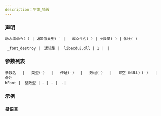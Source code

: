 ```yaml
---
description：字体_销毁
---
```





### 声明


```table
动态库命令(-) | 返回值类型(-) |   库文件名(-) | 参数量(-) | 备注(-)

 _font_destroy |  逻辑型 |  libexdui.dll | 1 |  | 
```


### 参数列表

```table
参数名   |   类型(-)   |   传址(-)   |   数组(-)   |   可空（NULL）(-)   |   备注   |
hFont |  整数型 | - | - |  -| 
```




### 示例
#### 易语言
```c

```